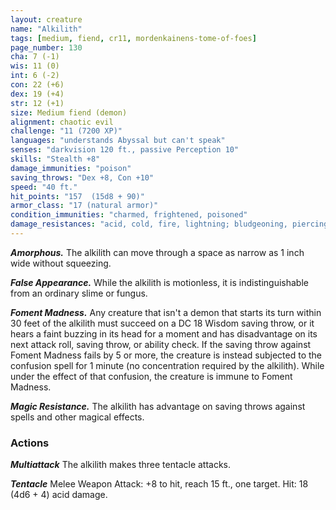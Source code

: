 ```yaml
---
layout: creature
name: "Alkilith"
tags: [medium, fiend, cr11, mordenkainens-tome-of-foes]
page_number: 130
cha: 7 (-1)
wis: 11 (0)
int: 6 (-2)
con: 22 (+6)
dex: 19 (+4)
str: 12 (+1)
size: Medium fiend (demon)
alignment: chaotic evil
challenge: "11 (7200 XP)"
languages: "understands Abyssal but can't speak"
senses: "darkvision 120 ft., passive Perception 10"
skills: "Stealth +8"
damage_immunities: "poison"
saving_throws: "Dex +8, Con +10"
speed: "40 ft."
hit_points: "157  (15d8 + 90)"
armor_class: "17 (natural armor)"
condition_immunities: "charmed, frightened, poisoned"
damage_resistances: "acid, cold, fire, lightning; bludgeoning, piercing, and slashing from nonmagical attacks"
---
```


***Amorphous.*** The alkilith can move through a space as narrow as 1 inch wide without squeezing.

***False Appearance.*** While the alkilith is motionless, it is indistinguishable from an ordinary slime or fungus.

***Foment Madness.*** Any creature that isn't a demon that starts its turn within 30 feet of the alkilith must succeed on a DC 18 Wisdom saving throw, or it hears a faint buzzing in its head for a moment and has disadvantage on its next attack roll, saving throw, or ability check.
If the saving throw against Foment Madness fails by 5 or more, the creature is instead subjected to the confusion spell for 1 minute (no concentration required by the alkilith). While under the effect of that confusion, the creature is immune to Foment Madness.

***Magic Resistance.*** The alkilith has advantage on saving throws against spells and other magical effects.

### Actions

***Multiattack*** The alkilith makes three tentacle attacks.

***Tentacle*** Melee Weapon Attack: +8 to hit, reach 15 ft., one target. Hit: 18 (4d6 + 4) acid damage.